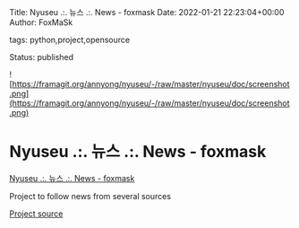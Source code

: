 Title: Nyuseu .:. 뉴스 .:. News - foxmask
Date: 2022-01-21 22:23:04+00:00
Author: FoxMaSk 

tags: python,project,opensource

Status: published


![https://framagit.org/annyong/nyuseu/-/raw/master/nyuseu/doc/screenshot.png](https://framagit.org/annyong/nyuseu/-/raw/master/nyuseu/doc/screenshot.png)


# Nyuseu .:. 뉴스 .:. News - foxmask

[Nyuseu .:. 뉴스 .:. News - foxmask](https://mb.foxmask.org/)

Project to follow news from several sources

[Project source](https://framagit.org/annyong/nyuseu)